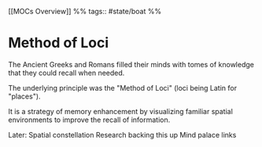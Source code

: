 [[MOCs Overview]] %% tags:: #state/boat %%
# Method of Loci
The Ancient Greeks and Romans filled their minds with tomes of knowledge that they could recall when needed. 

The underlying principle was the "Method of Loci" (loci being Latin for "places"). 

It is a strategy of memory enhancement by visualizing familiar spatial environments to improve the recall of information.

Later:
Spatial constellation 
Research backing this up
Mind palace links